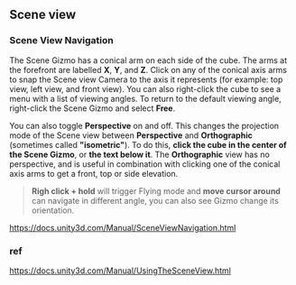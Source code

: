 ## Scene view

### Scene View Navigation
The Scene Gizmo has a conical arm on each side of the cube. The arms at the forefront are labelled **X**, **Y**, and **Z**. Click on any of the conical axis arms to snap the Scene view Camera to the axis it represents (for example: top view, left view, and front view). You can also right-click the cube to see a menu with a list of viewing angles. To return to the default viewing angle, right-click the Scene Gizmo and select **Free**.

You can also toggle **Perspective** on and off. This changes the projection mode of the Scene view between **Perspective** and **Orthographic** (sometimes called **"isometric"**). To do this, **click the cube in the center of the Scene Gizmo**, or **the text below it**. The **Orthographic** view has no perspective, and is useful in combination with clicking one of the conical axis arms to get a front, top or side elevation.


> **Righ click + hold**  will trigger Flying mode and **move cursor around** can navigate in different angle, you can also see Gizmo change its orientation. 

https://docs.unity3d.com/Manual/SceneViewNavigation.html




### ref 
https://docs.unity3d.com/Manual/UsingTheSceneView.html

